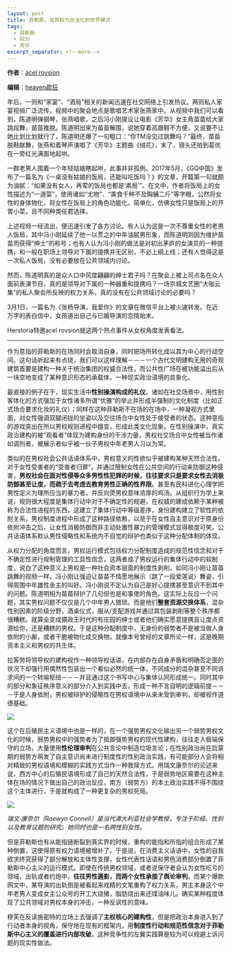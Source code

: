 ```yaml
---
layout: post
title: 菲勒斯，及其权力合法化的世界模式
tags:
  - 菲勒斯
  - 权力
  - 芳华
excerpt_separator: <!--more-->
---
```


**作者**：[acel rovsion](https://www.zhihu.com/people/acel-rovsion)

**编辑**：[heaven疏狂](https://www.zhihu.com/people/heavenshu-kuang)

年后，一则和“家宴”、“酒局”相关的新闻迅速在社交网络上引发热议。两则私人家宴视频广泛流传，视频中的聚会地点是歌唱艺术家张燕家中。从视频中我们可以看到，陈道明弹钢琴，张燕唱歌，之后冯小刚提议让电影《芳华》女主角苗苗给大家跳段舞，苗苗推脱。陈道明出来为苗苗解围，说她穿着高跟鞋不方便，又说要不让她比划比划就行了，陈道明还爆了一句粗口：“你TM没见过跳舞吗？”最终，苗苗脱鞋献舞，张燕和着琴声演唱了《芳华》主题曲《绒花》，末了，镜头还拍到葛优在一旁红光满面地起哄。

<!--more-->

一群老男人围着一个年轻姑娘瞎起哄，此事并非孤例。2017年5月，《GQ中国》发布了一篇名为《一桌没有姑娘的饭局，还能叫吃饭吗？》的文章，开篇第一句就颇为油腻：“如果没有女人，再荤的饭局也都是‘素局’”。在文中，作者将饭局上的女性描述为“一道菜”，使用诸如“尤物”、“美食千种不及胸脯二斤”等字眼，公然将女性的身体物化，将女性在饭局上的角色功能化、简单化，仿佛女性只是饭局上的开胃小菜，且不同种类任君选择。

上述视频一经流出，便迅速引发了各方讨论。有人认为这是一次不尊重女性的老男人饭局，其中冯小刚延续了他一以贯之的中年油腻男形象，而陈道明则因为维护苗苗而获得“绅士”的称号；也有人认为冯小刚的做法是对初出茅庐的女演员的一种提携，和一般在职场上领导对下属的提携并无区别，不必上纲上线；还有人觉得这是一次私人饭局，没有必要放在公共领域内讨论。

然而，陈道明真的是众人口中风度翩翩的绅士君子吗？在聚会上被上司点名在众人面前表演节目，真的是领导对下属的一种器重和提携吗？一场京城文艺圈“大咖云集”的私人聚会所反映的权力关系，真的没有在公共领域讨论的必要吗？

3月1日，一篇名为《张杨导演，我爱你》的文章在微信平台上被火速转发。在近万字的表白信中，女孩道出自己与已婚导演的恋情始末。

Herstoria特邀acel rovsion就这两个热点事件从女权角度发表看法。

---

作为意指的菲勒斯的在场同时会取消自身，同时把场所转化成以其为中心的行动空间。这句话听起来有点绕，我们可以这样理解－－－一个古代文明建构无用的奇观建筑首要是建构一种关于统治集团的权威合法性，而公共性广场在被功能溢出后从一块空地变成了某种意识形态的承载体，一种现实政治语境的具象化。

最直接的例子在于，现实生活中**性别操演构成的礼仪**。诸如在社交场景中，用性别客体化的方式强加于女性诸多所谓“优雅”的举止并形成半强制的文化制度（比如正式场合要求化妆的礼仪）；同样在这种菲勒斯不在场的在场中，一种凝视方式里面，对女性强调双腿闭拢的坐姿以及交往场合中女性处于接受者的状态。这种意指的游戏突出在所以男权规则进程中嬗变，形成此类文化现象。在性别操演中，真实政治建构的被“观看者”体现为建构身份的干涉力量，男权社交场合中女性被当作诸如调剂者，被展示者似乎被一伙子男权中年老男人习以为常。

类似的在男权社会公共话语体系中，男权意义的性欲似乎被建构某种天然合法性。对于女性受害者的“受害者归罪”，并通过限制女性在公共空间的行动来防御这种侵害，**男权社会在面对性侵等众多男性性犯罪的时候，往往要求只是要求女性去消极防御甚至让度，而疏于去考虑去教育男性正确的性界限**。甚至有民科进化心理学把男性定义为理所应当的暴力者，并反向煲男权意味浓厚的鸡汤。从组织行为学上来说，规则很大程度是集体行动中对于不确定性的规避，在权威的建成依赖于某种被称为合法性进程的东西，这建立了集体行动中等级差序，身份建构建立了软性的依附关系，男权制度进程中形成了这种路径依赖，以至于在女性自主意识对于原身份依附冲击之后，让女性消极防御而非主动处置性暴力的管理模式显得极度可笑。公共话语体系默认男性侵略性和系统内不自觉的辩护也类似于这种分配体制的体现。

从权力分配的角度而言，男权运行模式包括权力分配制度造成的规范性信念和对于不确定性进行规制管理的工具性信念，这两者成了男权运行的集体行动中的软制度，说白了这种意义上男权是一种社会资本层面的制度性剥削。如同冯小刚让苗苗跳舞的视频一样，冯小刚让强迫让苗苗不情愿地展示（跳了一段爱莲说）舞姿，引得周围中年雄性金主的叫好。冯小刚说不定认为自己是好心提携甚至意识不到其中的问题。陈道明相为苗苗辩护了几句但也是和事佬的角色。这实际上反应一个问题，其实男权问题不仅仅是几个中年男人猥琐。而是他们**整套资源交换体系**，混杂性别因素的阶级分野，酒桌仪式，服从/支配游戏并通过其包装剥削等整个秩序都很糟糕。就算全变成摄政王时代的有庄园的绅士或者他们确实愿意提携且让度点资源给你，还是糟糕的男权。于是这种分配制度中，无身份的弱势者不是被当做人身依附的小厮，或者干脆被物化成交换物。就像本号曾经的文章所论一样，这是晚期资本主义和男权的共生体。

拉客劳将领导权的建构视作一种领导权话语，在内部存在自身矛盾和明确否定面的状况下却强行用偶然性包装出一个看似必然的统一体，不同成分的混杂甚至不同诉求间的一个转喻枢纽－－－并且通过这个书写中心与集体认同形成统一。同时其中的部分和象征秩序意义的部分介入到实践中去，形成一种不言自明的逻辑前提－－－于是人身依附，男权被辩护的侵略性在男权语境中从来未受到审判，却被视作道德基础。

![](../菲勒斯/411dce3f73597f4031421942935b2318-sz_52510.jpg)

这个在后殖民主义语境中也是一样的，在一个强势男权文化输出另一个弱势男权文化的时候，弱势男权中的强势者为了抵御强势男权的现代性建构，往往走入极端保守的立场，大量使用**性伦理审判**在公共言论中制造垃圾言论；在性别政治尚在启蒙期的弱势方萌发了自主意识尚未进行制度性的性别政治实践，有可能部分人会将相对精致的男权语境和模糊的实践方式当作一种救赎方式。用瑞文康奈尔的论述来说，西方中心的后殖民语境形成了自己的天然合法性，于是弱势地区需要在这种主体在场的情况下做出自己的政治反应，南方（弱势方）的本土政治实践不得不围绕这个主体进行，于是就构成了一种更复杂的男权死局。

![](../菲勒斯/e5179b5298473159facc7f0cb69979a0-sz_45747.jpeg)

*瑞文·康奈尔（Raewyn Connell）是当代澳大利亚社会学教授，专注于阶级、性别以及教育议题的研究。她同时也是一名跨性别女性。*

但是菲勒斯也有从能指链断裂到真实界的时候，重构的能指和所指的组合形成了某种倒置，这使得原有权力语境被增补了。于是说，在消费主义话语中，女性的自我欲求终究获得了部分解放和主体性支撑，女性代表性话语和男色消费部分倒置了菲勒斯中心主义的运行模式。即使在传统男权领域，或者说保守者会认为女性吃亏的领域，出轨或者约炮中，**往往男性遁影，而两个女性承接了舆论审判**。而某个爆款网文中，某导演的出轨倒是被看起来戏精的文笔重构了权力关系，男主本身这个中年老男人变成女主公众号的开工大烧猪，脂肪烧出来还煤油味儿。确实某种程度体现了公共领域对男权本身的冲击，一种反讽性的意味。

穆芙在反读施密特的立场上去强调了**主权核心的建构性**，但是把政治本身进入到了行动者本身的视角，保守地在现有的框架内，用**制度性行动和规范性信念对于菲勒斯中心主义的覆盖进行内部攻破**，这种竞争性的左翼实践算是较为可以规避上诉问题的现实性做法。